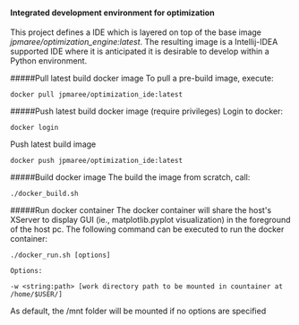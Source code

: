 #### Integrated development environment for optimization
This project defines a IDE which is layered on top of the base image *jpmaree/optimization_engine:latest*. The resulting
image is a Intellij-IDEA supported IDE where it is anticipated it is desirable to develop within a Python environment.

 #####Pull latest build docker image
 To pull a pre-build image, execute:
 
    docker pull jpmaree/optimization_ide:latest
 
 #####Push latest build docker image (require privileges)
 Login to docker:
 
    docker login
    
 Push latest build image
 
    docker push jpmaree/optimization_ide:latest 
 
 #####Build docker image
 The build the image from scratch, call:
 
    ./docker_build.sh
      
 #####Run docker container
  The docker container will share the host's XServer to display GUI (ie., matplotlib.pyplot visualization) in the 
  foreground of the host pc. The following command can be executed to run the docker container:
  
    ./docker_run.sh [options] 
    
    Options:
    
    -w <string:path> [work directory path to be mounted in countainer at /home/$USER/]
    
As default, the /mnt folder will be mounted if no options are specified 

 
